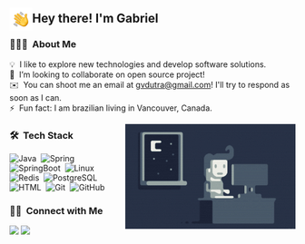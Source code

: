 ### <img src="./img/Hand%20Wave.gif" width='40' align="left"/><h2>Hey there! I'm Gabriel</h2>

### 👨🏻‍💻 &nbsp;About Me

💡 &nbsp;I like to explore new technologies and develop software solutions.\
👯 &nbsp;I’m looking to collaborate on open source project!\
✉️ &nbsp;You can shoot me an email at gvdutra@gmail.com! I'll try to respond as soon as I can.\
⚡ &nbsp;Fun fact: I am brazilian living in Vancouver, Canada.

<!--📄 &nbsp;Please have a look at my [Résumé](https://test) for more details about me. I'm open to feedback and suggestions! -->

<img alt="Night Coding" src="./img/Night-Coding.gif" align="right"/>

### 🛠 &nbsp;Tech Stack

![Java](https://img.shields.io/badge/-Java-05122A?style=flat&logo=Java&logoColor=FFA518)&nbsp;
![Spring](https://img.shields.io/badge/-Spring-05122A?style=flat&logo=spring)&nbsp;
![SpringBoot](https://img.shields.io/badge/-Spring%20Boot-05122A?style=flat&logo=spring)&nbsp;
![Linux](https://img.shields.io/badge/-Linux-05122A?style=flat&logo=linux)&nbsp;
![Redis](https://img.shields.io/badge/-Redis-05122A?style=flat&logo=redis)&nbsp;
![PostgreSQL](https://img.shields.io/badge/-PostgreSQL-05122A?style=flat&logo=postgresql)&nbsp;
![HTML](https://img.shields.io/badge/-HTML-05122A?style=flat&logo=HTML5)&nbsp;
![Git](https://img.shields.io/badge/-Git-05122A?style=flat&logo=git)&nbsp;
![GitHub](https://img.shields.io/badge/-GitHub-05122A?style=flat&logo=github)&nbsp;

### 🤝🏻 &nbsp;Connect with Me

<p align="left">
<a href="https://linkedin.com/in/gvdutra"><img src="https://img.shields.io/badge/-Gabriel%20Dutra-0077B5?style=flat&logo=Linkedin&logoColor=white"/></a>
<a href="https://twitter.com/gvdutra"><img src="https://img.shields.io/badge/Twitter-0077B5?style=flat&logo=twitter&logoColor=white"/></a>
</p>
